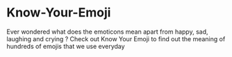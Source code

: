 # Know-Your-Emoji
Ever wondered what does the emoticons mean apart from happy, sad, laughing and crying ? Check out Know Your Emoji to find out the meaning of hundreds of emojis that we use everyday
